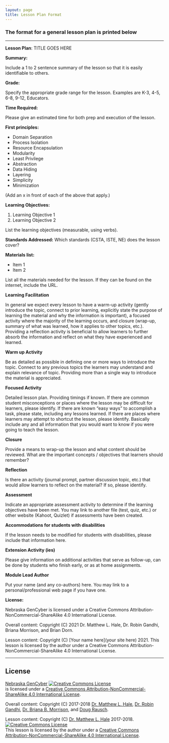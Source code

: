 ```yaml
---
layout: page
title: Lesson Plan Format
---
```


### The format for a general lesson plan is printed below 

-------
**Lesson Plan**: TITLE GOES HERE

**Summary:**

Include a 1 to 2 sentence summary of the lesson so that it is easily identifiable to others.

**Grade:**

Specify the appropriate grade range for the lesson. Examples are K-3, 4-5, 6-8, 9-12, Educators.

**Time Required:**

Please give an estimated time for both prep and execution of the lesson.

**First principles:**
* Domain Separation
* Process Isolation
* Resource Encapsulation
* Modularity 
* Least Privilege
* Abstraction
* Data Hiding 
* Layering 
* Simplicity 
* Minimization

(Add an x in front of each of the above that apply.)

**Learning Objectives:**
1.	Learning Objective 1
2.	Learning Objective 2

List the learning objectives (measurable, using verbs).

**Standards Addressed:**
Which standards (CSTA, ISTE, NE) does the lesson cover?

**Materials list:**
*	Item 1
*	Item 2

List all the materials needed for the lesson. If they can be found on the internet, include the URL.

**Learning Facilitation**

In general we expect every lesson to have a warm-up activity (gently introduce the topic, connect to prior learning, explicitly state the purpose of learning the material and why the information is important), a focused activity where the majority of the learning occurs, and closure (wrap-up, summary of what was learned, how it applies to other topics, etc.).  Providing a reflection activity is beneficial to allow learners to further absorb the information and reflect on what they have experienced and learned.

**Warm up Activity**

Be as detailed as possible in defining one or more ways to introduce the topic. Connect to any previous topics the learners may understand and explain relevance of topic. Providing more than a single way to introduce the material is appreciated.

**Focused Activity**

Detailed lesson plan. Providing timings if known. If there are common student misconceptions or places where the lesson may be difficult for learners, please identify. If there are known “easy ways” to accomplish a task, please state, including any lessons learned. If there are places where learners may attempt to shortcut the lesson, please identify.  Basically include any and all information that you would want to know if you were going to teach the lesson.

**Closure**

Provide a means to wrap-up the lesson and what content should be reviewed. What are the important concepts / objectives that learners should remember?

**Reflection**

Is there an activity (journal prompt, partner discussion topic, etc.) that would allow learners to reflect on the material?  If so, please identify.

**Assessment**

Indicate an appropriate assessment activity to determine if the learning objectives have been met. You may link to another file (test, quiz, etc.) or other website (Kahoot, Quizlet) if assessments have been created.

**Accommodations for students with disabilities**

If the lesson needs to be modified for students with disabilities, please include that information here.

**Extension Activity (ies)**

Please give information on additional activities that serve as follow-up, can be done by students who finish early, or as at home assignments.

**Module Lead Author**

Put your name (and any co-authors) here. You may link to a personal/professional web page if you have one.

**License:**

Nebraska GenCyber   is licensed under a Creative Commons Attribution-NonCommercial-ShareAlike 4.0 International License.

Overall content: Copyright (C) 2021 Dr. Matthew L. Hale, Dr. Robin Gandhi, Briana Morrison, and Brian Dorn.

Lesson content: Copyright (C) [Your name here](your site here) 2021.
 This lesson is licensed by the author under a Creative Commons Attribution-NonCommercial-ShareAlike 4.0 International License.

------------

## License
[Nebraska GenCyber](https://github.com/MLHale/nebraska-gencyber) <a rel="license" href="http://creativecommons.org/licenses/by-nc-sa/4.0/"><img alt="Creative Commons License" style="border-width:0" src="https://i.creativecommons.org/l/by-nc-sa/4.0/88x31.png" /></a><br /> is licensed under a <a rel="license" href="http://creativecommons.org/licenses/by-nc-sa/4.0/">Creative Commons Attribution-NonCommercial-ShareAlike 4.0 International License</a>.

Overall content: Copyright (C) 2017-2018  [Dr. Matthew L. Hale](http://faculty.ist.unomaha.edu/mhale/), [Dr. Robin Gandhi](http://faculty.ist.unomaha.edu/rgandhi/), [Dr. Briana B. Morrison](http://www.brianamorrison.net), and [Doug Rausch](http://www.bellevue.edu/about/leadership/faculty/rausch-douglas).

Lesson content: Copyright (C) [Dr. Matthew L. Hale](http://faculty.ist.unomaha.edu/mhale/) 2017-2018.  
<a rel="license" href="http://creativecommons.org/licenses/by-nc-sa/4.0/"><img alt="Creative Commons License" style="border-width:0" src="https://i.creativecommons.org/l/by-nc-sa/4.0/88x31.png" /></a><br /><span xmlns:dct="http://purl.org/dc/terms/" property="dct:title">This lesson</span> is licensed by the author under a <a rel="license" href="http://creativecommons.org/licenses/by-nc-sa/4.0/">Creative Commons Attribution-NonCommercial-ShareAlike 4.0 International License</a>.
